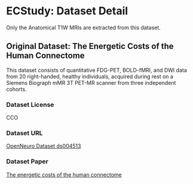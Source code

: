 # ECStudy: Dataset Detail
Only the Anatomical T1W MRIs are extracted from this dataset.

## Original Dataset: The Energetic Costs of the Human Connectome
This dataset consists of quantitative FDG-PET, BOLD-fMRI, and DWI data from 20 right-handed, healthy individuals, 
acquired during rest on a Siemens Biograph mMR 3T PET-MR scanner from three independent cohorts.

### Dataset License
CCO

### Dataset URL
[OpenNeuro Dataset ds004513](https://openneuro.org/datasets/ds004513)

### Dataset Paper
[The energetic costs of the human connectome](https://www.science.org/doi/10.1126/sciadv.adi7632)
